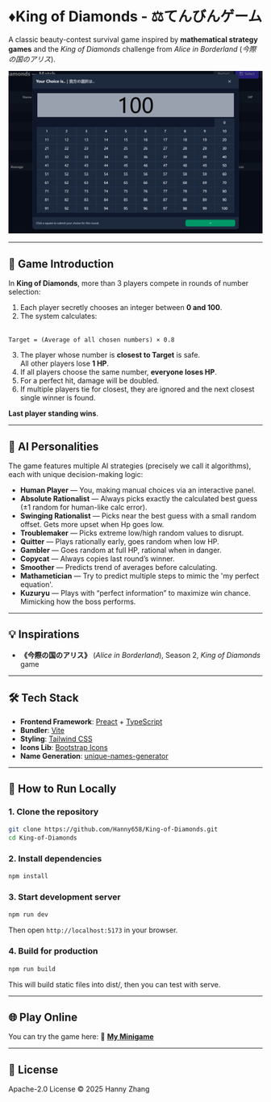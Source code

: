 # ♦️King of Diamonds - ⚖️てんびんゲーム

A classic beauty-contest survival game inspired by **mathematical strategy games** and the *King of Diamonds* challenge from *Alice in Borderland* (*今際の国のアリス*).

![Preview Screenshot](public/docs/preview.png)

---

## 🎯 Game Introduction

In **King of Diamonds**, more than 3 players compete in rounds of number selection:

1. Each player secretly chooses an integer between **0 and 100**.
2. The system calculates:
```

Target = (Average of all chosen numbers) × 0.8

````
3. The player whose number is **closest to Target** is safe.  
All other players lose **1 HP**.
4. If all players choose the same number, **everyone loses HP**.
5. For a perfect hit, damage will be doubled.
6. If multiple players tie for closest, they are ignored and the next closest single winner is found.

**Last player standing wins**.

---

## 🧠 AI Personalities

The game features multiple AI strategies (precisely we call it algorithms), each with unique decision-making logic:

- **Human Player** — You, making manual choices via an interactive panel.
- **Absolute Rationalist** — Always picks exactly the calculated best guess (±1 random for human-like calc error).
- **Swinging Rationalist** — Picks near the best guess with a small random offset. Gets more upset when Hp goes low.
- **Troublemaker** — Picks extreme low/high random values to disrupt.
- **Quitter** — Plays rationally early, goes random when low HP.
- **Gambler** — Goes random at full HP, rational when in danger.
- **Copycat** — Always copies last round’s winner.
- **Smoother** — Predicts trend of averages before calculating.
- **Mathametician** — Try to predict multiple steps to mimic the 'my perfect equation'.
- **Kuzuryu** — Plays with “perfect information” to maximize win chance. Mimicking how the boss performs.

---

## 💡 Inspirations

- **《今際の国のアリス》** (*Alice in Borderland*), Season 2, *King of Diamonds* game
---

## 🛠 Tech Stack

- **Frontend Framework**: [Preact](https://preactjs.com/) + [TypeScript](https://www.typescriptlang.org/)
- **Bundler**: [Vite](https://vitejs.dev/)
- **Styling**: [Tailwind CSS](https://tailwindcss.com/)
- **Icons Lib**: [Bootstrap Icons](https://icons.getbootstrap.com/)
- **Name Generation**: [unique-names-generator](https://github.com/andreasonny83/unique-names-generator)

---

## 🚀 How to Run Locally

### 1. Clone the repository
```bash
git clone https://github.com/Hanny658/King-of-Diamonds.git
cd King-of-Diamonds
````

### 2. Install dependencies

```bash
npm install
```

### 3. Start development server

```bash
npm run dev
```

Then open `http://localhost:5173` in your browser.

### 4. Build for production

```bash
npm run build
```
This will build static files into dist/, then you can test with serve.

---

## 🌐 Play Online

You can try the game here:
🔗 **[My Minigame](https://minigame.hanny.vip)**

---

## 📜 License

Apache-2.0 License © 2025 Hanny Zhang
